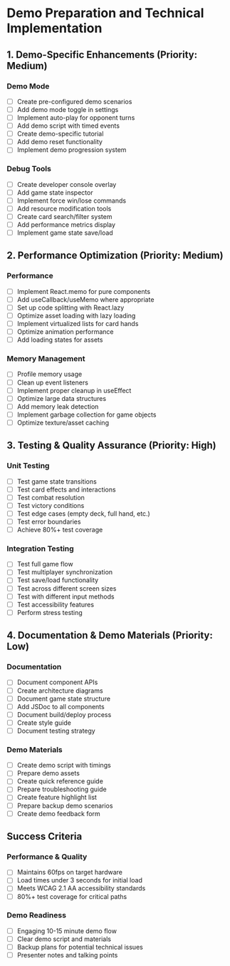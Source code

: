 # Demo Preparation and Technical Implementation

## 1. Demo-Specific Enhancements (Priority: Medium)

### Demo Mode
- [ ] Create pre-configured demo scenarios
- [ ] Add demo mode toggle in settings
- [ ] Implement auto-play for opponent turns
- [ ] Add demo script with timed events
- [ ] Create demo-specific tutorial
- [ ] Add demo reset functionality
- [ ] Implement demo progression system

### Debug Tools
- [ ] Create developer console overlay
- [ ] Add game state inspector
- [ ] Implement force win/lose commands
- [ ] Add resource modification tools
- [ ] Create card search/filter system
- [ ] Add performance metrics display
- [ ] Implement game state save/load

## 2. Performance Optimization (Priority: Medium)

### Performance
- [ ] Implement React.memo for pure components
- [ ] Add useCallback/useMemo where appropriate
- [ ] Set up code splitting with React.lazy
- [ ] Optimize asset loading with lazy loading
- [ ] Implement virtualized lists for card hands
- [ ] Optimize animation performance
- [ ] Add loading states for assets

### Memory Management
- [ ] Profile memory usage
- [ ] Clean up event listeners
- [ ] Implement proper cleanup in useEffect
- [ ] Optimize large data structures
- [ ] Add memory leak detection
- [ ] Implement garbage collection for game objects
- [ ] Optimize texture/asset caching

## 3. Testing & Quality Assurance (Priority: High)

### Unit Testing
- [ ] Test game state transitions
- [ ] Test card effects and interactions
- [ ] Test combat resolution
- [ ] Test victory conditions
- [ ] Test edge cases (empty deck, full hand, etc.)
- [ ] Test error boundaries
- [ ] Achieve 80%+ test coverage

### Integration Testing
- [ ] Test full game flow
- [ ] Test multiplayer synchronization
- [ ] Test save/load functionality
- [ ] Test across different screen sizes
- [ ] Test with different input methods
- [ ] Test accessibility features
- [ ] Perform stress testing

## 4. Documentation & Demo Materials (Priority: Low)

### Documentation
- [ ] Document component APIs
- [ ] Create architecture diagrams
- [ ] Document game state structure
- [ ] Add JSDoc to all components
- [ ] Document build/deploy process
- [ ] Create style guide
- [ ] Document testing strategy

### Demo Materials
- [ ] Create demo script with timings
- [ ] Prepare demo assets
- [ ] Create quick reference guide
- [ ] Prepare troubleshooting guide
- [ ] Create feature highlight list
- [ ] Prepare backup demo scenarios
- [ ] Create demo feedback form

## Success Criteria

### Performance & Quality
- [ ] Maintains 60fps on target hardware
- [ ] Load times under 3 seconds for initial load
- [ ] Meets WCAG 2.1 AA accessibility standards
- [ ] 80%+ test coverage for critical paths

### Demo Readiness
- [ ] Engaging 10-15 minute demo flow
- [ ] Clear demo script and materials
- [ ] Backup plans for potential technical issues
- [ ] Presenter notes and talking points